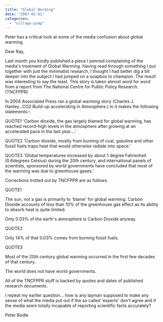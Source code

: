 ```yaml
---
title: "Global Warming"
date: "2007-02-01"
categories: 
  - "village-pump"
---
```


Peter has a critical look at some of the media confusion about global warming

Dear Ray,

Last month you kindly published a piece I penned complaining of the media's treatment of Global Warming. Having read through something I put together with just the minimalist research, I thought I had better dig a bit deeper into the subject I had jumped on a soapbox to champion. The result was interesting to say the least. This story is taken almost word for word from a report from The National Centre for Public Policy Research. (TNCFPPR)

In 2004 Associated Press ran a global warming story (Charles J. Hanley...CO2 Build-up accelerating in Atmosphere.) In it makes the following statements:-

QUOTE1 'Carbon dioxide, the gas largely blamed for global warming, has reached record-high levels in the atmosphere after growing at an accelerated pace in the last year....'

QUOTE2 'Carbon dioxide, mostly from burning of coal, gasoline and other fossil fuels traps heat that would otherwise radiate into space.'

QUOTE3 'Global temperatures increased by about 1 degree Fahrenheit (0.6degrees Celsius) during the 20th century, and international panels of scientists, sponsored by world governments have concluded that most of the warming was due to greenhouse gases.'

Corrections trotted out by TNCFPPR are as follows.

QUOTE1

The sun, not a gas is primarily to 'blame' for global warming. Carbon Dioxide accounts of less than 10% of the greenhouse gas effect as its ability to absorb heat is quite limited.

Only 0.03% of the earth's atmosphere is Carbon Dioxide anyway.

QUOTE2

Only 14% of that 0.03% comes from burning fossil fuels.

QUOTE3

Most of the 20th century global warming occurred in the first few decades of that century.

The world does not have world governments.

All of the TNCFPPR stuff is backed by quotes and dates of published research documents.

I repeat my earlier question... how is any layman supposed to make any sense of what the media put out if the so called 'experts' don't agree and if the media seem totally incapable of reporting scientific facts accurately?

Peter Bodle
